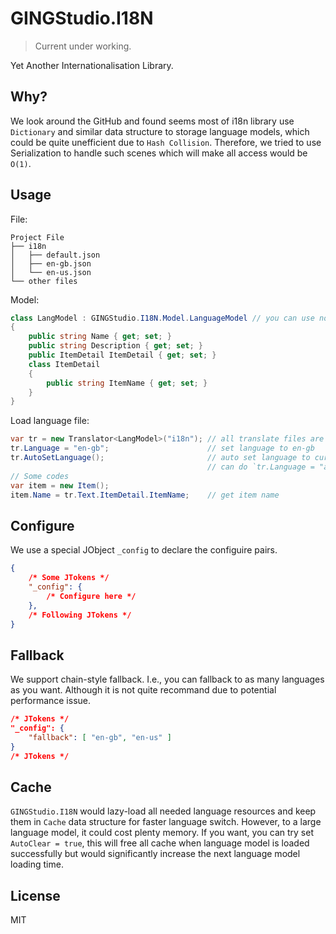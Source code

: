 # GINGStudio.I18N

> Current under working.

Yet Another Internationalisation Library.

## Why?

We look around the GitHub and found seems most of i18n library use `Dictionary`
and similar data structure to storage language models, which could be quite unefficient
due to `Hash Collision`. Therefore, we tried to use Serialization to handle such scenes
which will make all access would be `O(1)`.

## Usage

File:

```
Project File
├── i18n
│   ├── default.json
│   ├── en-gb.json
│   └── en-us.json
└── other files
```

Model:

```csharp
class LangModel : GINGStudio.I18N.Model.LanguageModel // you can use not base LanguageModel if you want
{
    public string Name { get; set; }
    public string Description { get; set; }
    public ItemDetail ItemDetail { get; set; }
    class ItemDetail
    {
        public string ItemName { get; set; }
    }
}
```

Load language file:

```csharp
var tr = new Translator<LangModel>("i18n"); // all translate files are in i18n folder
tr.Language = "en-gb";                      // set language to en-gb
tr.AutoSetLanguage();                       // auto set language to current system language
                                            // can do `tr.Language = "auto";` with same semantic
// Some codes
var item = new Item();
item.Name = tr.Text.ItemDetail.ItemName;    // get item name
```

## Configure

We use a special JObject `_config` to declare the configuire pairs.

```json
{
    /* Some JTokens */
    "_config": {
        /* Configure here */
    },
    /* Following JTokens */
}
```

## Fallback

We support chain-style fallback. I.e., you can fallback to as many languages as you want.
Although it is not quite recommand due to potential performance issue.

```json
/* JTokens */
"_config": {
    "fallback": [ "en-gb", "en-us" ]
}
/* JTokens */
```

## Cache

`GINGStudio.I18N` would lazy-load all needed language resources and keep them in `Cache`
data structure for faster language switch. However, to a large language model, it could
cost plenty memory. If you want, you can try set `AutoClear = true`, this will free all
cache when language model is loaded successfully but would significantly increase the
next language model loading time.

## License

MIT
